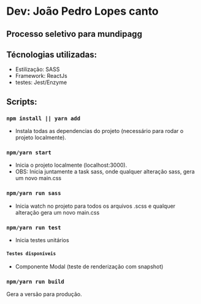 # Dev: João Pedro Lopes canto

## Processo seletivo para mundipagg

## Técnologias utilizadas:
- Estilização:
SASS
- Framework:
ReactJs
- testes:
Jest/Enzyme

## Scripts:

### `npm install || yarn add`
- Instala todas as dependencias do projeto (necessário para rodar o projeto localmente).

### `npm/yarn start`
- Inicia o projeto localmente (localhost:3000).
- OBS: Inicia juntamente a task sass, onde qualquer alteração sass, gera um novo main.css

### `npm/yarn run sass`
- Inicia watch no projeto para todos os arquivos .scss e qualquer alteração gera um novo main.css

### `npm/yarn run test`
- Inicia testes unitários
#### `Testes disponíveis`
- Componente Modal (teste de renderização com snapshot)

### `npm/yarn run build`
Gera a versão para produção.
